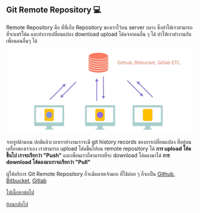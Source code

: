 ## Git Remote Repository 💻

Remote Repository คือ ที่ที่เก็บ Repository ของเราไว้บน server กลาง ซึ่งทำให้เราสามารถที่จะแชร์โค้ด และทำการเปลี่ยนแปลง download upload โค้ดจากคนอื่น ๆ ได้ ทำให้เราทำงานกับเพื่อนคนอื่นๆ ได้


![Git remote repository](./images/remote-repository.gif)

จากรูปด้านบน ปกติแล้วเวลาเราทำงานเราจะมี git history records ของการเปลี่ยนแปลง ที่อยู่บนเครื่องของเราเอง เราสามารถ upload โค้ดขึ้นไปบน remote repository ได้ **การ upload โค้ดขึ้นไป เราจะเรียกว่า "Push"** และเพื่อนเราก็สามารถที่จะ download โค้ดลงมาได้ **การ download โค้ดลงมาเราจะเรียกว่า "Pull"**

ผู้ให้บริการ Git Remote Repository ก็จะมีหลายเจ้ามาก ที่ใช้บ่อย ๆ ก็จะเป็น [Github](https://github.com/), [Bitbucket](https://bitbucket.org/product), [Gitlab](https://about.gitlab.com/)

[ไปเนื้อหาต่อไป](https://github.com/napatwongchr/intro-to-git/blob/main/lessons/5-pull-requests.md)

[ย้อนกลับไป](https://github.com/napatwongchr/intro-to-git/blob/main/lessons/3-git-branches-and-merging.md)